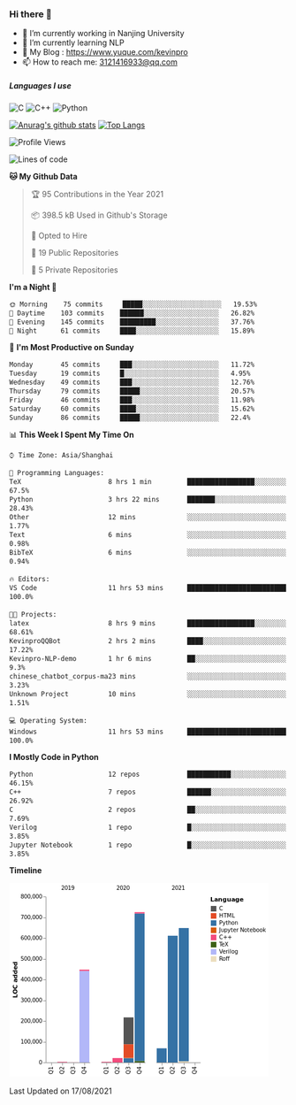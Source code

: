 ### Hi there 👋

- 🔭 I’m currently working in Nanjing University
- 🌱 I’m currently learning NLP
- 👯 My Blog : https://www.yuque.com/kevinpro
- 📫 How to reach me: 3121416933@qq.com

##### Languages I use
![C](https://img.shields.io/badge/-C-000000?style=flat&logo=c)
![C++](https://img.shields.io/badge/-C++-000000?style=flat&logo=c%2B%2B)
![Python](https://img.shields.io/badge/-Python-000000?style=flat&logo=python)

[![Anurag's github stats](https://github-readme-stats.vercel.app/api?username=Ricardokevins)](https://github.com/anuraghazra/github-readme-stats)
[![Top Langs](https://github-readme-stats.vercel.app/api/top-langs/?username=Ricardokevins)](https://github.com/anuraghazra/github-readme-stats)

<!--START_SECTION:waka-->
![Profile Views](http://img.shields.io/badge/Profile%20Views-0-blue)

![Lines of code](https://img.shields.io/badge/From%20Hello%20World%20I%27ve%20Written-2.7%20million%20lines%20of%20code-blue)

**🐱 My Github Data** 

> 🏆 95 Contributions in the Year 2021
 > 
> 📦 398.5 kB Used in Github's Storage 
 > 
> 💼 Opted to Hire
 > 
> 📜 19 Public Repositories 
 > 
> 🔑 5 Private Repositories  
 > 
**I'm a Night 🦉** 

```text
🌞 Morning    75 commits     █████░░░░░░░░░░░░░░░░░░░░   19.53% 
🌆 Daytime    103 commits    ██████░░░░░░░░░░░░░░░░░░░   26.82% 
🌃 Evening    145 commits    █████████░░░░░░░░░░░░░░░░   37.76% 
🌙 Night      61 commits     ████░░░░░░░░░░░░░░░░░░░░░   15.89%

```
📅 **I'm Most Productive on Sunday** 

```text
Monday       45 commits     ███░░░░░░░░░░░░░░░░░░░░░░   11.72% 
Tuesday      19 commits     █░░░░░░░░░░░░░░░░░░░░░░░░   4.95% 
Wednesday    49 commits     ███░░░░░░░░░░░░░░░░░░░░░░   12.76% 
Thursday     79 commits     █████░░░░░░░░░░░░░░░░░░░░   20.57% 
Friday       46 commits     ███░░░░░░░░░░░░░░░░░░░░░░   11.98% 
Saturday     60 commits     ████░░░░░░░░░░░░░░░░░░░░░   15.62% 
Sunday       86 commits     █████░░░░░░░░░░░░░░░░░░░░   22.4%

```


📊 **This Week I Spent My Time On** 

```text
⌚︎ Time Zone: Asia/Shanghai

💬 Programming Languages: 
TeX                      8 hrs 1 min         █████████████████░░░░░░░░   67.5% 
Python                   3 hrs 22 mins       ███████░░░░░░░░░░░░░░░░░░   28.43% 
Other                    12 mins             ░░░░░░░░░░░░░░░░░░░░░░░░░   1.77% 
Text                     6 mins              ░░░░░░░░░░░░░░░░░░░░░░░░░   0.98% 
BibTeX                   6 mins              ░░░░░░░░░░░░░░░░░░░░░░░░░   0.94%

🔥 Editors: 
VS Code                  11 hrs 53 mins      █████████████████████████   100.0%

🐱‍💻 Projects: 
latex                    8 hrs 9 mins        █████████████████░░░░░░░░   68.61% 
KevinproQQBot            2 hrs 2 mins        ████░░░░░░░░░░░░░░░░░░░░░   17.22% 
Kevinpro-NLP-demo        1 hr 6 mins         ██░░░░░░░░░░░░░░░░░░░░░░░   9.3% 
chinese_chatbot_corpus-ma23 mins             ░░░░░░░░░░░░░░░░░░░░░░░░░   3.23% 
Unknown Project          10 mins             ░░░░░░░░░░░░░░░░░░░░░░░░░   1.51%

💻 Operating System: 
Windows                  11 hrs 53 mins      █████████████████████████   100.0%

```

**I Mostly Code in Python** 

```text
Python                   12 repos            ███████████░░░░░░░░░░░░░░   46.15% 
C++                      7 repos             ██████░░░░░░░░░░░░░░░░░░░   26.92% 
C                        2 repos             ██░░░░░░░░░░░░░░░░░░░░░░░   7.69% 
Verilog                  1 repo              █░░░░░░░░░░░░░░░░░░░░░░░░   3.85% 
Jupyter Notebook         1 repo              █░░░░░░░░░░░░░░░░░░░░░░░░   3.85%

```


**Timeline**

![Chart not found](https://raw.githubusercontent.com/Ricardokevins/Ricardokevins/master/charts/bar_graph.png) 


 Last Updated on 17/08/2021
<!--END_SECTION:waka-->
